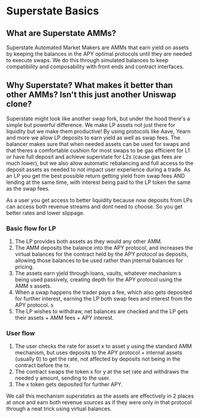 # Superstate Basics

## What are Superstate AMMs?
Superstate Automated Market Makers are AMMs that earn yield on assets by keeping the balances in the APY optimal protocols until they are needed to execute swaps. We do this through simulated balances to keep compatibility and composability with front ends and contract interfaces.

## Why Superstate? What makes it better than other AMMs? Isn't this just another Uniswap clone?
Superstate might look like another swap fork, but under the hood there's a simple but powerful difference. We make LP assets not just there for liquidity but we make them productive! By using protocols like Aave, Yearn and more we allow LP deposits to earn yield as well as swap fees. The balancer makes sure that when needed assets can be used for swaps and that theres a comfortable cushion for most swaps to be gas efficient for L1 or have full deposit and achieve superstate for L2s (cause gas fees are much lower), but we also allow automatic rebalancing and full access to the deposit assets as needed to not impact user experience during a trade. As an LP you get the best possible return getting yield from swap fees AND lending at the same time, with interest being paid to the LP token the same as the swap fees.

As a user you get access to better liquidity because now deposits from LPs can access both revenue streams and dont need to choose. So you get better rates and lower slippage.

### Basic flow for LP
1. The LP provides both assets as they would any other AMM.
2. The AMM deposits the balance into the APY protocol, and increases the virtual balances for the contract held by the APY protocol as deposits, allowing those balances to be used rather than jnternal balances for pricing.
3. The assets earn yjeld through loans, vaults, whatever mechanism s being used passively, creating depth for the APY protocol using the AMM s assets.
4. When a swap happens the trader pays a fee, which also gets deposited for further interest, earning the LP both swap fees and interest from the APY protocol. s
5. The LP wishes to withdraw, net balances are checked and the LP gets their assets + AMM fees + APY interest.

### User flow
1. The user checks the rate for asset x to asset y using the standard AMM mechanism, but uses deposits to the APY protocol + internal assets (usually 0) to get the rate, not affected by deposits not being in the contract before the tx.
2. The contract swaps the token x for y at the set rate and withdraws the needed y amount, sending to the user.
3. The x token gets deposited for further APY.

We call this mechanism *superstates* as the assets are effectively in 2 places at once and earn both revenue sources as if they were only in that protocol through a neat trick using virtual balances.

